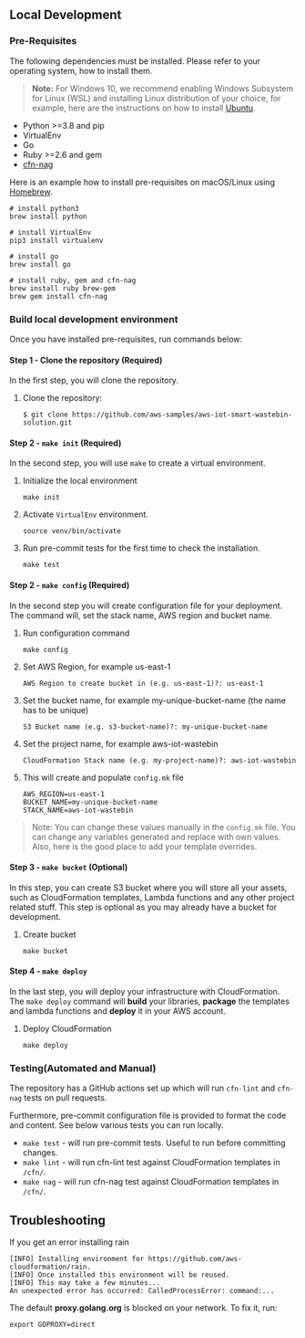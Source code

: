 ## Local Development

### Pre-Requisites
The following dependencies must be installed. Please refer to your operating system, how to install them.

> **Note:** For Windows 10, we recommend enabling Windows Subsystem for Linux (WSL) and installing Linux distribution of your choice,
> for example, here are the instructions on how to install [Ubuntu](https://ubuntu.com/tutorials/ubuntu-on-windows).

- Python >=3.8 and pip
- VirtualEnv
- Go
- Ruby >=2.6 and gem
- [cfn-nag](https://github.com/stelligent/cfn_nag)

Here is an example how to install pre-requisites on macOS/Linux using [Homebrew](https://brew.sh/).
```shell
# install python3
brew install python

# install VirtualEnv
pip3 install virtualenv

# install go
brew install go

# install ruby, gem and cfn-nag
brew install ruby brew-gem
brew gem install cfn-nag
```

### Build local development environment
Once you have installed pre-requisites, run commands below:

#### Step 1 - Clone the repository (Required)
In the first step, you will clone the repository.

1. Clone the repository:
   ```shell
   $ git clone https://github.com/aws-samples/aws-iot-smart-wastebin-solution.git
   ```

#### Step 2 - `make init` (Required)
In the second step, you will use `make` to create a virtual environment.

1. Initialize the local environment
   ```shell
   make init
   ```
1. Activate `VirtualEnv` environment.
   ```shell
   source venv/bin/activate
   ```
1. Run pre-commit tests for the first time to check the installation.
   ```shell
   make test
   ```

#### Step 2 - `make config` (Required)
In the second step you will create configuration file for your deployment. The command will,
set the stack name, AWS region and bucket name.

1. Run configuration command
   ```shell
   make config
   ```
1. Set AWS Region, for example us-east-1
   ```shell
   AWS Region to create bucket in (e.g. us-east-1)?: us-east-1
   ```
1. Set the bucket name, for example my-unique-bucket-name (the name has to be unique)
   ```shell
   S3 Bucket name (e.g. s3-bucket-name)?: my-unique-bucket-name
   ```
1. Set the project name, for example aws-iot-wastebin
   ```shell
   CloudFormation Stack name (e.g. my-project-name)?: aws-iot-wastebin
   ```
1. This will create and populate `config.mk` file
   ```shell
   AWS_REGION=us-east-1
   BUCKET_NAME=my-unique-bucket-name
   STACK_NAME=aws-iot-wastebin
   ```
> Note: You can change these values manually in the `config.mk` file. You can change any variables generated and
> replace with own values. Also, here is the good place to add your template overrides.

#### Step 3 - `make bucket` (Optional)
In this step, you can create S3 bucket where you will store all your assets, such as CloudFormation templates, Lambda
functions and any other project related stuff. This step is optional as you may already have a bucket for development.

1. Create bucket
   ```shell
   make bucket
   ```

#### Step 4 - `make deploy`
In the last step, you will deploy your infrastructure with CloudFormation. The `make deploy` command will **build** your libraries,
**package** the templates and lambda functions and **deploy** it in your AWS account.

1. Deploy CloudFormation
   ```shell
   make deploy
   ```

### Testing(Automated and Manual)
The repository has a GitHub actions set up which will run `cfn-lint` and `cfn-nag` tests on pull requests.

Furthermore, pre-commit configuration file is provided to format the code and content. See below various tests you can
run locally.

* `make test` - will run pre-commit tests. Useful to run before committing changes.
* `make lint` - will run cfn-lint test against CloudFormation templates in `/cfn/`.
* `make nag` - will run cfn-nag test against CloudFormation templates in `/cfn/`.

## Troubleshooting
If you get an error installing rain
```shell
[INFO] Installing environment for https://github.com/aws-cloudformation/rain.
[INFO] Once installed this environment will be reused.
[INFO] This may take a few minutes...
An unexpected error has occurred: CalledProcessError: command:...
```

The default **proxy.golang.org** is blocked on your network. To fix it, run:
```shell
export GOPROXY=direct
```
